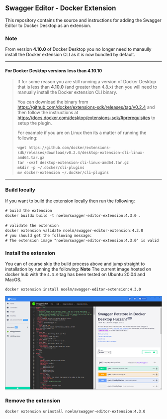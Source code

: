 ## Swagger Editor - Docker Extension

This repository contains the source and instructions for adding the Swagger Editor to Docker Desktop as an extension.


### Note
From version **4.10.0** of Docker Desktop you no longer need to manaully install the Docker extension CLI as it is now bundled by default.

----
#### For Docker Desktop versions less than 4.10.10
> If for some reason you are still running a version of Docker Desktop that is less than **4.10.0** (and greater than 4.8.x) then you will need to manually install the Docker extension CLI binary.
>
> You can download the binary from https://github.com/docker/extensions-sdk/releases/tag/v0.2.4 and then follow the instructions at https://docs.docker.com/desktop/extensions-sdk/#prerequisites to setup the plugin.
>
> For example if you are on Linux then its a matter of running the following:
> ```
> wget https://github.com/docker/extensions-sdk/releases/download/v0.2.4/desktop-extension-cli-linux-amd64.tar.gz
> tar -xvzf desktop-extension-cli-linux-amd64.tar.gz
> mkdir -p ~/.docker/cli-plugins
> mv docker-extension ~/.docker/cli-plugins
> ```
----

### Build locally

If you want to build the extension locally then run the following:
```
# build the extension
docker buildx build -t noelm/swagger-editor-extension:4.3.0 .

# validate the extension
docker extension validate noelm/swagger-editor-extension:4.3.0
# you should get the following message:
# The extension image "noelm/swagger-editor-extension:4.3.0" is valid
```

### Install the extension

You can of course skip the build process above and jump straight to installation by running the following:
**Note** The current image hosted on docker hub with the `4.3.0` tag has been tested on Ubuntu 20.04 and MacOS. 
```
docker extension install noelm/swagger-editor-extension:4.3.0
```

![Swagger Editor Docker Ext](Swagger-Editor-Docker-Ext.png?raw=true "Swagger Editor Docker Extension")


### Remove the extension
```
docker extension uninstall noelm/swagger-editor-extension:4.3.0
```
